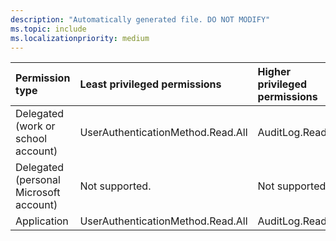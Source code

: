 ```yaml
---
description: "Automatically generated file. DO NOT MODIFY"
ms.topic: include
ms.localizationpriority: medium
---
```


|Permission type|Least privileged permissions|Higher privileged permissions|
|:---|:---|:---|
|Delegated (work or school account)|UserAuthenticationMethod.Read.All|AuditLog.Read.All|
|Delegated (personal Microsoft account)|Not supported.|Not supported.|
|Application|UserAuthenticationMethod.Read.All|AuditLog.Read.All|

